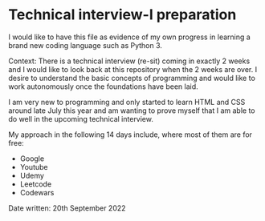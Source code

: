 # Technical interview-I preparation

I would like to have this file as evidence of my own progress in learning a brand new coding language such as Python 3. 

Context: There is a technical interview (re-sit) coming in exactly 2 weeks and I would like to look back at this repository when the 2 weeks are over. I desire to understand the basic concepts of programming and would like to work autonomously once the foundations have been laid.

I am very new to programming and only started to learn HTML and CSS around late July this year and am wanting to prove myself that I am able to do well in the upcoming technical interview.

My approach in the following 14 days include, where most of them are for free:

+ Google
+ Youtube
+ Udemy
+ Leetcode
+ Codewars

Date written: 20th September 2022